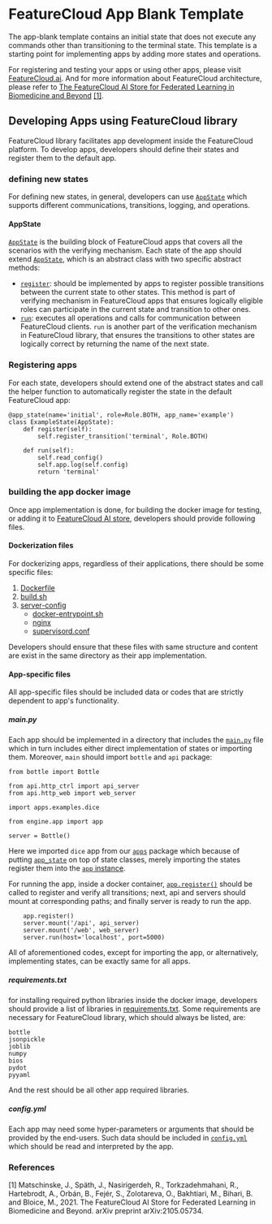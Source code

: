 # FeatureCloud App Blank Template

The app-blank template contains an initial state that does not execute any commands other than transitioning to the terminal state.
This template is a starting point for implementing apps by adding more states and operations.
 

For registering and testing your apps or using other apps, please visit
[FeatureCloud.ai](https://featurecloud.ai/). And for more information about FeatureCloud architecture,
please refer to 
[The FeatureCloud AI Store for Federated Learning in Biomedicine and Beyond](https://arxiv.org/abs/2105.05734) [[1]](#1).


## Developing Apps using FeatureCloud library
FeatureCloud library facilitates app development inside the FeatureCloud platform. To develop apps, developers
should define their states and register them to the default app.

### defining new states
For defining new states, in general, developers can use [`AppState`](engine/README.md#appstate-defining-custom-states)
which supports different communications, transitions, logging, and operations.

#### AppState
[`AppState`](engine/README.md#appstate-defining-custom-states) is the building block of FeatureCloud apps that covers
all the scenarios with the verifying mechanism. Each state of 
the app should extend [`AppState`](engine/README.md#appstate-defining-custom-states), which is an abstract class with two specific abstract methods:
- [`register`](engine/README.md#registering-a-specific-transition-for-state-register_transition):
should be implemented by apps to register possible transitions between the current state to other states.
This method is part of verifying mechanism in FeatureCloud apps that ensures logically eligible roles can participate in the current state
and transition to other ones.
- [`run`](engine/README.md#executing-states-computation-run): executes all operations and calls for communication between FeatureCloud clients.
`run` is another part of the verification mechanism in FeatureCloud library, that ensures the transitions to other states are logically correct
by returning the name of the next state.


### Registering apps
For each state, developers should extend one of the abstract states and call the helper function to automatically register
the state in the default FeatureCloud app:

```angular2html
@app_state(name='initial', role=Role.BOTH, app_name='example')
class ExampleState(AppState):
    def register(self):
        self.register_transition('terminal', Role.BOTH)

    def run(self):
        self.read_config()
        self.app.log(self.config)
        return 'terminal'
```

### building the app docker image
Once app implementation is done, for building the docker image for testing, or adding it to
[FeatureCloud AI store](https://featurecloud.ai/ai-store?view=store&q=&r=0),
developers should provide following files.
#### Dockerization files

For dockerizing apps, regardless of their applications, there should be some specific files:

1. [Dockerfile](Dockerfile)
2. [build.sh](build.sh)
3. [server-config](server_config)
   - [docker-entrypoint.sh](server_config/docker-entrypoint.sh)
   - [nginx](server_config/nginx)
   - [supervisord.conf](server_config/supervisord.conf)

Developers should ensure that these files with same structure and content are exist in the same directory as their app
implementation. 


#### App-specific files
All app-specific files should be included data or codes that are strictly dependent to app's functionality.

##### main.py
Each app should be implemented in a directory that includes the [`main.py`](main.py) file which in turn includes either direct
implementation of states or importing them. Moreover, `main` should import `bottle` and `api` package:
```angular2html
from bottle import Bottle

from api.http_ctrl import api_server
from api.http_web import web_server

import apps.examples.dice

from engine.app import app

server = Bottle()
```
Here we imported `dice` app from our [`apps`](apps/README.md) package which because of putting 
[`app_state`](engine/README.md#registering-states-to-the-app-app_state) on top of state classes, 
merely importing the states register them into the [`app` instance](engine/README.md#app-instance).     

For running the app, inside a docker container, [`app.register()`](engine/README.md#registering-all-transitions-appregister)
should be called to register and verify all transitions; next, api and servers should mount at corresponding paths; and finally
server is ready to run the app.

```angular2html
    app.register()
    server.mount('/api', api_server)
    server.mount('/web', web_server)
    server.run(host='localhost', port=5000)
```

All of aforementioned codes, except for importing the app, or alternatively, implementing states, can be exactly same for all apps.  

##### requirements.txt
for installing required python libraries inside the docker image, developers should provide a list of libraries in [requirements.txt](requirements.txt).
Some requirements are necessary for FeatureCloud library, which should always be listed, are:
```angular2html
bottle
jsonpickle
joblib
numpy
bios
pydot
pyyaml
```

And the rest should be all other app required libraries.

##### config.yml
Each app may need some hyper-parameters or arguments that should be provided by the end-users. Such data should be included
in [`config.yml`](apps/README.md#config-file) which should be read and interpreted by the app. 

### References
<a id="1">[1]</a> 
Matschinske, J., Späth, J., Nasirigerdeh, R., Torkzadehmahani, R., Hartebrodt, A., Orbán, B., Fejér, S., Zolotareva,
O., Bakhtiari, M., Bihari, B. and Bloice, M., 2021.
The FeatureCloud AI Store for Federated Learning in Biomedicine and Beyond. arXiv preprint arXiv:2105.05734.

